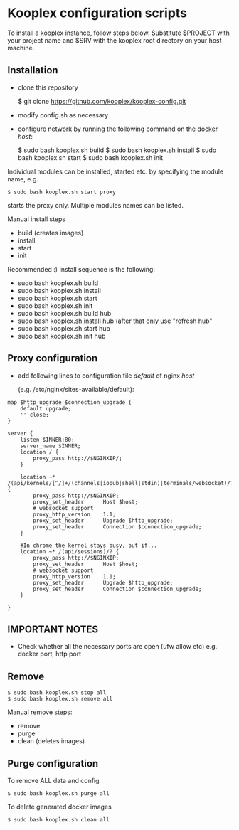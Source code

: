 # Kooplex configuration scripts

To install a kooplex instance, follow steps below. Substitute $PROJECT with your project name and
$SRV with the kooplex root directory on your host machine.

## Installation

* clone this repository

    $ git clone https://github.com/kooplex/kooplex-config.git

* modify config.sh as necessary
* configure network by running the following command on the docker _host_:

    $ sudo bash kooplex.sh build
    $ sudo bash kooplex.sh install
    $ sudo bash kooplex.sh start
    $ sudo bash kooplex.sh init
    
Individual modules can be installed, started etc. by specifying the module name, e.g.

    $ sudo bash kooplex.sh start proxy
    
starts the proxy only. Multiple modules names can be listed.

Manual install steps

* build (creates images)
* install
* start
* init

Recommended :)  Install sequence is the following:

* sudo bash kooplex.sh build 
* sudo bash kooplex.sh install
* sudo bash kooplex.sh start
* sudo bash kooplex.sh init
* sudo bash kooplex.sh build hub
* sudo bash kooplex.sh install hub (after that only use "refresh hub"
* sudo bash kooplex.sh start hub
* sudo bash kooplex.sh init hub


## Proxy configuration

* add following lines to configuration file _default_ of nginx _host_ 
 
  (e.g. /etc/nginx/sites-available/default):

```
map $http_upgrade $connection_upgrade {
	default upgrade;
	'' close;
}

server {
    listen $INNER:80;
    server_name $INNER;
    location / {
        proxy_pass http://$NGINXIP/;
    }
    
    location ~* /(api/kernels/[^/]+/(channels|iopub|shell|stdin)|terminals/websocket)/? {
        proxy_pass http://$NGINXIP;
        proxy_set_header      Host $host;
        # websocket support
        proxy_http_version    1.1;
        proxy_set_header      Upgrade $http_upgrade;
        proxy_set_header      Connection $connection_upgrade;
    }
    
    #In chrome the kernel stays busy, but if...
    location ~* /(api/sessions)/? {
        proxy_pass http://$NGINXIP;
        proxy_set_header      Host $host;
        # websocket support
        proxy_http_version    1.1;
        proxy_set_header      Upgrade $http_upgrade;
        proxy_set_header      Connection $connection_upgrade;
    }

}
```

## IMPORTANT NOTES
* Check whether all the necessary ports are open (ufw allow etc) e.g. docker port, http port

## Remove

    $ sudo bash kooplex.sh stop all
    $ sudo bash kooplex.sh remove all
    
Manual remove steps:

* remove
* purge
* clean (deletes images)
    
## Purge configuration

To remove ALL data and config

    $ sudo bash kooplex.sh purge all
    
To delete generated docker images

    $ sudo bash kooplex.sh clean all
